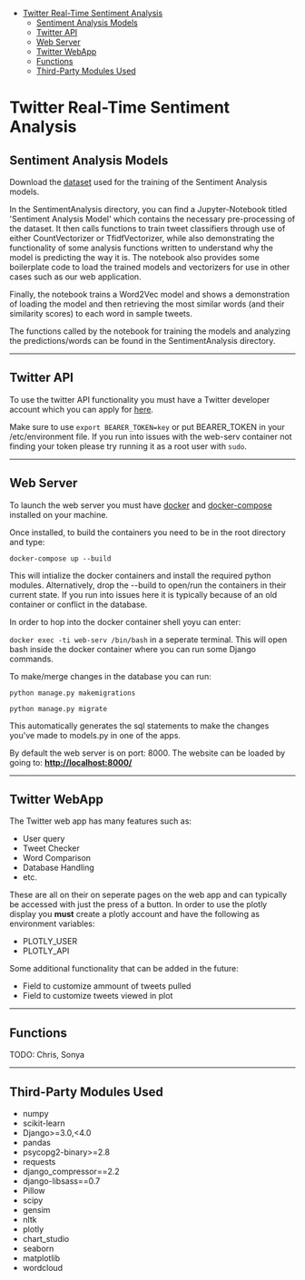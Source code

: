 - [Twitter Real-Time Sentiment Analysis](#twitter-real-time-sentiment-analysis)
  * [Sentiment Analysis Models](#sentiment-analysis-models)
  * [Twitter API](#twitter-api)
  * [Web Server](#web-server)
  * [Twitter WebApp](#twitter-webapp)
  * [Functions](#functions)
  * [Third-Party Modules Used](#third-party-modules-used)


# Twitter Real-Time Sentiment Analysis

## Sentiment Analysis Models
Download the [dataset](https://www.kaggle.com/kazanova/sentiment140) used for the training of the Sentiment Analysis models. 

In the SentimentAnalysis directory, you can find a Jupyter-Notebook titled 'Sentiment Analysis Model' which contains the necessary pre-processing of the dataset. It then calls functions to train tweet classifiers through use of either CountVectorizer or TfidfVectorizer, while also demonstrating the functionality of some analysis functions written to understand why the model is predicting the way it is. The notebook also provides some boilerplate code to load the trained models and vectorizers for use in other cases such as our web application. 

Finally, the notebook trains a Word2Vec model and shows a demonstration of loading the model and then retrieving the most similar words (and their similarity scores) to each word in sample tweets. 

The functions called by the notebook for training the models and analyzing the predictions/words can be found in the SentimentAnalysis directory. 

---

## Twitter API
To use the twitter API functionality you must have a Twitter developer account which you can apply for [here](https://developer.twitter.com/en/apply-for-access).

Make sure to use `export BEARER_TOKEN=key` or put BEARER_TOKEN in your /etc/environment file.
If you run into issues with the web-serv container not finding your token please try running it as a root user with `sudo`.

---

## Web Server
To launch the web server you must have [docker](https://docs.docker.com/desktop/) and [docker-compose](https://docs.docker.com/compose/) installed on your machine.

Once installed, to build the containers you need to be in the root directory and type:

`docker-compose up --build`

This will intialize the docker containers and install the required python modules. Alternatively, drop the --build to open/run the containers in their current state. If you run into issues here it is typically because of an old container or conflict in the database.

In order to hop into the docker container shell yoyu can enter:

`docker exec -ti web-serv /bin/bash` in a seperate terminal. This will open bash inside the docker container where you can run some Django commands.

To make/merge changes in the database you can run:

`python manage.py makemigrations`

`python manage.py migrate`

This automatically generates the sql statements to make the changes you've made to models.py in one of the apps.

By default the web server is on port: 8000.
The website can be loaded by going to: [**http://localhost:8000/**](http://localhost:8000/)

---

## Twitter WebApp
The Twitter web app has many features such as:
- User query
- Tweet Checker
- Word Comparison
- Database Handling
- etc.

These are all on their on seperate pages on the web app and can typically be accessed with just the press of a button.
In order to use the plotly display you **must** create a plotly account and have the following as environment variables:

- PLOTLY_USER
- PLOTLY_API

Some additional functionality that can be added in the future:
- Field to customize ammount of tweets pulled
- Field to customize tweets viewed in plot


---

## Functions
TODO: Chris, Sonya

---

## Third-Party Modules Used
- numpy
- scikit-learn
- Django>=3.0,<4.0
- pandas
- psycopg2-binary>=2.8
- requests
- django_compressor==2.2
- django-libsass==0.7
- Pillow
- scipy
- gensim
- nltk
- plotly
- chart_studio
- seaborn
- matplotlib
- wordcloud
